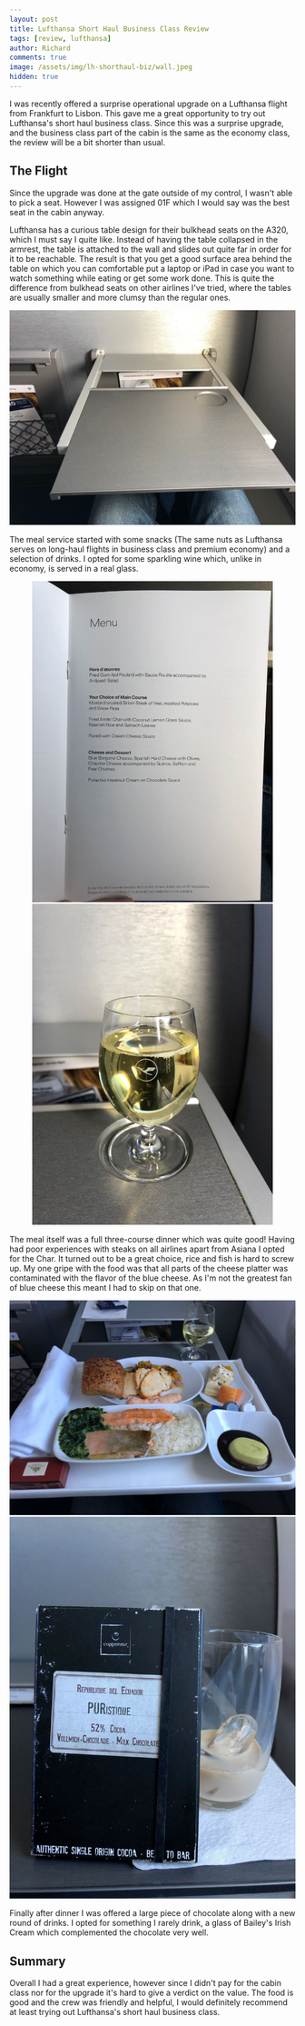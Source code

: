 ```yaml
---
layout: post
title: Lufthansa Short Haul Business Class Review
tags: [review, lufthansa]
author: Richard
comments: true
image: /assets/img/lh-shorthaul-biz/wall.jpeg
hidden: true
---
```


I was recently offered a surprise operational upgrade on a Lufthansa flight from Frankfurt to Lisbon. This gave me a great opportunity to try out Lufthansa's short haul business class. Since this was a surprise upgrade, and the business class part of the cabin is the same as the economy class, the review will be a bit shorter than usual.

## The Flight

Since the upgrade was done at the gate outside of my control, I wasn't able to pick a seat. However I was assigned 01F which I would say was the best seat in the cabin anyway.

Lufthansa has a curious table design for their bulkhead seats on the A320, which I must say I quite like. Instead of having the table collapsed in the armrest, the table is attached to the wall and slides out quite far in order for it to be reachable. The result is that you get a good surface area behind the table on which you can comfortable put a laptop or iPad in case you want to watch something while eating or get some work done. This is quite the difference from bulkhead seats on other airlines I've tried, where the tables are usually smaller and more clumsy than the regular ones.

<img src="/assets/img/lh-shorthaul-biz/table.jpeg" class="half" />

The meal service started with some snacks (The same nuts as Lufthansa serves on long-haul flights in business class and premium economy) and a selection of drinks. I opted for some sparkling wine which, unlike in economy, is served in a real glass.
<figure>
<img src="/assets/img/lh-shorthaul-biz/menu2.jpeg" class="half" />
<img src="/assets/img/lh-shorthaul-biz/champagne.jpeg" class="half" />
</figure>

The meal itself was a full three-course dinner which was quite good! Having had poor experiences with steaks on all airlines apart from Asiana I opted for the Char. It turned out to be a great choice, rice and fish is hard to screw up. My one gripe with the food was that all parts of the cheese platter was contaminated with the flavor of the blue cheese. As I'm not the greatest fan of blue cheese this meant I had to skip on that one.

<img src="/assets/img/lh-shorthaul-biz/dinner.jpeg" class="half" />
<img src="/assets/img/lh-shorthaul-biz/chocolate.jpeg" class="half" />

Finally after dinner I was offered a large piece of chocolate along with a new round of drinks. I opted for something I rarely drink, a glass of Bailey's Irish Cream which complemented the chocolate very well.

## Summary

Overall I had a great experience, however since I didn't pay for the cabin class nor for the upgrade it's hard to give a verdict on the value. The food is good and the crew was friendly and helpful, I would definitely recommend at least trying out Lufthansa's short haul business class.

